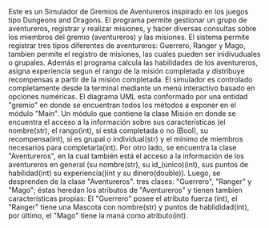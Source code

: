 Este es un Simulador de Gremios de Aventureros inspirado en los juegos tipo Dungeons and Dragons. El programa permite gestionar un grupo de aventureros, registrar y realizar misiones, y hacer diversas consultas sobre los miembros del gremio (aventureros) y las misiones.
El sistema permite registrar tres tipos diferentes de aventureros: Guerrero, Ranger y Mago, tambien permite el registro de misiones, las cuales pueden ser inidivuduales o grupales. Además el programa calcula las habilidades de los aventureros, asigna experiencia segun el 
rango de la misión completada y distribuye recompensas a partir de la misión completada.
El simulador es controlado completamente desde la terminal mediante un menú interactivo basado en opciones numéricas.
El diagrama UML esta conformado por una entidad "gremio" en donde se encuentran todos los métodos a exponer en el módulo "Main". Un módulo que contiene la clase Misión en donde se encuentra el acceso a la información sobre sus características (el nombre(str), el rango(int),
si está completada o no (Bool), su recompensa(int), si es grupal o individual(str) y el mínimo de miembros necesarios para completarla(int). Por otro lado, se encuentra la clase "Aventureros", en la cual también está el acceso a la información de los aventureros en general
(su nombre(str), su id_(único)(int), sus puntos de habilidad(int) su experiencia()int y su dinero(double)). Luego, se desprenden de la clase "Aventureros". tres clases: "Guerrero", "Ranger" y "Mago"; éstas heredan los atributos de "Aventureros" y tienen tambien
características propias: El "Guerrero" posee el atributo fuerza (int), el "Ranger" tiene una Mascota con nombre(str) y puntos de hablididad(int), por último, el "Mago" tiene la maná como atributo(int).
